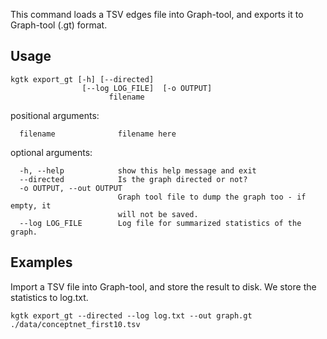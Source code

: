 This command loads a TSV edges file into Graph-tool, and exports it to Graph-tool (.gt) format. 

## Usage
```
kgtk export_gt [-h] [--directed]
                [--log LOG_FILE]  [-o OUTPUT] 
                      filename
```

positional arguments:
```
  filename              filename here
```

optional arguments:
```
  -h, --help            show this help message and exit
  --directed            Is the graph directed or not?
  -o OUTPUT, --out OUTPUT
						Graph tool file to dump the graph too - if empty, it
                        will not be saved.
  --log LOG_FILE        Log file for summarized statistics of the graph.
```

## Examples

Import a TSV file into Graph-tool, and store the result to disk. We store the statistics to log.txt. 

```
kgtk export_gt --directed --log log.txt --out graph.gt ./data/conceptnet_first10.tsv
```
